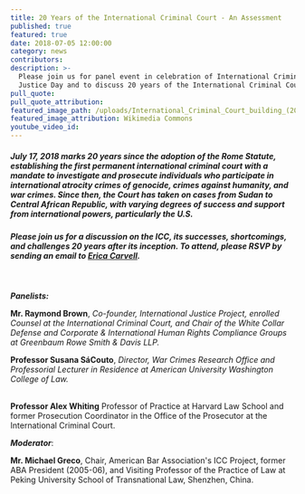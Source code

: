 ```yaml
---
title: 20 Years of the International Criminal Court - An Assessment
published: true
featured: true
date: 2018-07-05 12:00:00
category: news
contributors:
description: >-
  Please join us for panel event in celebration of International Criminal
  Justice Day and to discuss 20 years of the International Criminal Court.
pull_quote:
pull_quote_attribution:
featured_image_path: /uploads/International_Criminal_Court_building_(2016)_in_The_Hague.png
featured_image_attribution: Wikimedia Commons
youtube_video_id:
---
```


##### *July 17, 2018 marks 20 years since the adoption of the Rome Statute, establishing the first permanent international criminal court with a mandate to investigate and prosecute individuals who participate in international atrocity crimes of genocide, crimes against humanity, and war crimes. Since then, the Court has taken on cases from Sudan to Central African Republic, with varying degrees of success and support from international powers, particularly the U.S.*

##### ***Please join us for a discussion on the ICC, its successes, shortcomings, and challenges 20 years after its inception. To attend, please RSVP by sending an email to [Erica Carvell](mailto:erica.carvell@opensocietyfoundations.org?subject=RSVP%20-%2020%20Years%20of%20the%20ICC%20-%20An%20Assessment).&nbsp;***

&nbsp;

***Panelists:***

**Mr. Raymond Brown**, *Co-founder, International Justice Project, enrolled Counsel at the International Criminal Court, and Chair of the White Collar Defense and Corporate & International Human Rights Compliance Groups at Greenbaum Rowe Smith & Davis LLP.*

**Professor Susana S&aacute;Couto**, *Director, War Crimes Research Office and Professorial Lecturer in Residence at American University Washington College of Law.*

<br>**Professor Alex Whiting** Professor of Practice at Harvard Law School and former Prosecution Coordinator in the Office of the Prosecutor at the International Criminal Court.

***Moderator***:

**Mr. Michael Greco**, Chair, American Bar Association's ICC Project, former ABA President (2005-06), and Visiting Professor of the Practice of Law at Peking University School of Transnational Law, Shenzhen, China.